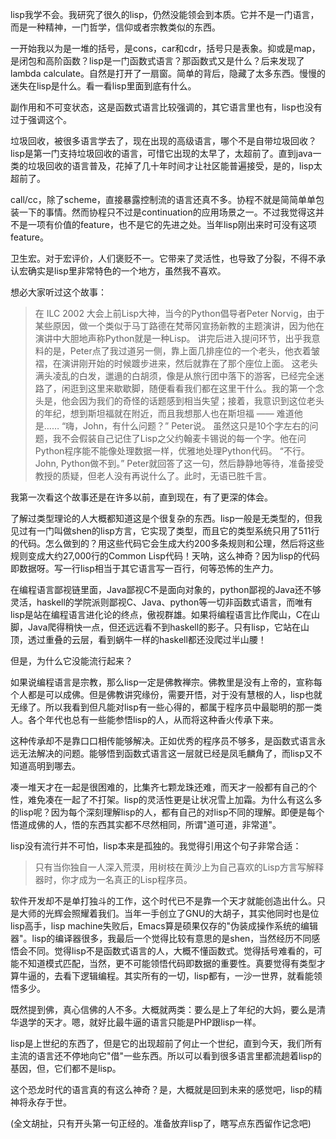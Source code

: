 lisp我学不会。我研究了很久的lisp，仍然没能领会到本质。它并不是一门语言，而是一种精神，一门哲学，信仰或者宗教类似的东西。

一开始我以为是一堆的括号，是cons，car和cdr，括号只是表象。抑或是map，是闭包和高阶函数？lisp是一门函数式语言？那函数式又是什么？后来发现了lambda calculate。自然是打开了一扇窗。简单的背后，隐藏了太多东西。慢慢的迷失在lisp是什么。看一看lisp里面到底有什么。

副作用和不可变状态，这是函数式语言比较强调的，其它语言里也有，lisp也没有过于强调这个。

垃圾回收，被很多语言学去了，现在出现的高级语言，哪个不是自带垃圾回收？lisp是第一门支持垃圾回收的语言，可惜它出现的太早了，太超前了。直到java一类的垃圾回收的语言普及，花掉了几十年时间才让社区能普遍接受，是的，lisp太超前了。

call/cc，除了scheme，直接暴露控制流的语言还真不多。协程不就是简简单单包装一下的事情。然而协程只不过是continuation的应用场景之一。不过我觉得这并不是一项有价值的feature，也不是它的先进之处。当年lisp刚出来时可没有这项feature。

卫生宏。对于宏评价，人们褒贬不一。它带来了灵活性，也导致了分裂，不得不承认宏确实是lisp里非常特色的一个地方，虽然我不喜欢。

想必大家听过这个故事：

> 在 ILC 2002 大会上前Lisp大神，当今的Python倡导者Peter Norvig，由于某些原因，做一个类似于马丁路德在梵蒂冈宣扬新教的主题演讲，因为他在演讲中大胆地声称Python就是一种Lisp。
> 讲完后进入提问环节，出乎我意料的是，Peter点了我过道另一侧，靠上面几排座位的一个老头，他衣着皱褶，在演讲刚开始的时候踱步进来，然后就靠在了那个座位上面。
> 这老头满头凌乱的白发，邋遢的白胡须，像是从旅行团中落下的游客，已经完全迷路了，闲逛到这里来歇歇脚，随便看看我们都在这里干什么。我的第一个念头是，他会因为我们的奇怪的话题感到相当失望；接着，我意识到这位老头的年纪，想到斯坦福就在附近，而且我想那人也在斯坦福 —— 难道他是……
> “嗨，John，有什么问题？” Peter说。
> 虽然这只是10个字左右的问题，我不会假装自己记住了Lisp之父约翰麦卡锡说的每一个字。他在问Python程序能不能像处理数据一样，优雅地处理Python代码。
> “不行。John, Python做不到。” Peter就回答了这一句，然后静静地等待，准备接受教授的质疑，但老人没有再说什么了。此时，无语已胜千言。


我第一次看这个故事还是在许多以前，直到现在，有了更深的体会。

了解过类型理论的人大概都知道这是个很复杂的东西。lisp一般是无类型的，但我见过有一门叫做shen的lisp方言，它实现了类型，而且它的类型系统只用了511行的代码。怎么做到的？用这些代码它会生成大约200多条规则和公理，然后将这些规则变成大约27,000行的Common Lisp代码！天呐，这么神奇？因为lisp的代码即数据呀。写一行lisp相当于其它语言写一百行，何等恐怖的生产力。

在编程语言鄙视链里面，Java鄙视C不是面向对象的，python鄙视的Java还不够灵活，haskell的学院派则鄙视C、Java、python等一切非函数式语言，而唯有lisp是站在编程语言进化论的终点，傲视群雄。如果将编程语言比作爬山，C在山脚，Java爬得稍快一点，但还远远看不到haskell的影子。只有lisp，它站在山顶，透过重叠的云层，看到蜗牛一样的haskell都还没爬过半山腰！

但是，为什么它没能流行起来？

如果说编程语言是宗教，那么lisp一定是佛教禅宗。佛教里是没有上帝的，宣称每个人都是可以成佛。但是佛教讲究缘份，需要开悟，对于没有慧根的人，lisp也就无缘了。所以我看到但凡能对lisp有一些心得的，都属于程序员中最聪明的那一类人。各个年代也总有一些能参悟lisp的人，从而将这种香火传承下来。

这种传承却不是靠口口相传能够解决。正如优秀的程序员不够多，是函数式语言永远无法解决的问题。能够悟到函数式语言这一层就已经是凤毛麟角了，而lisp又不知道高明到哪去。

凑一堆天才在一起是很困难的，比集齐七颗龙珠还难，而天才一般都有自己的个性，难免凑在一起了不打架。lisp的灵活性更是让状况雪上加霜。为什么有这么多的lisp呢？因为每个深刻理解lisp的人，都有自己的对lisp不同的理解。即便是每个悟道成佛的人，悟的东西其实都不尽然相同，所谓"道可道，非常道"。

lisp没有流行并不可怕，lisp本来是孤独的。我觉得引用这个句子非常合适：

> 只有当你独自一人深入荒漠，用树枝在黄沙上为自己喜欢的Lisp方言写解释器时，你才成为一名真正的Lisp程序员。

软件开发却不是单打独斗的工作，这个时代已不是靠一个天才就能创造出什么。只是大师的光辉会照耀着我们。当年一手创立了GNU的大胡子，其实他同时也是位lisp高手，lisp machine失败后，Emacs算是硕果仅存的"伪装成操作系统的编辑器"。lisp的编译器很多，我最后一个觉得比较有意思的是shen，当然经历不同感悟会不同。觉得lisp不是函数式语言的人，大概不懂函数式。觉得括号难看的，可能不知道模式匹配，当然，更不可能领悟代码即数据的重要性。真要觉得有类型才算牛逼的，去看下逻辑编程。其实所有的一切，lisp都有，一沙一世界，就看能领悟多少。

既然提到佛，真心信佛的人不多。大概就两类：要么是上了年纪的大妈，要么是清华退学的天才。嗯，就好比最牛逼的语言只能是PHP跟lisp一样。

lisp是上世纪的东西了，但是它的出现超前了何止一个世纪，直到今天，我们所有主流的语言还不停地向它"借"一些东西。所以可以看到很多语言里都流趟着lisp的基因，但，它们都不是lisp。

这个恐龙时代的语言真的有这么神奇？是，大概就是回到未来的感觉吧，lisp的精神将永存于世。









(全文胡扯，只有开头第一句正经的。准备放弃lisp了，瞎写点东西留作记念吧)
